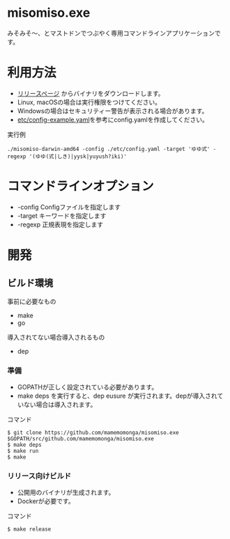 # misomiso.exe

みそみそ〜、とマストドンでつぶやく専用コマンドラインアプリケーションです。

# 利用方法

* [リリースページ](https://github.com/mamemomonga/misomiso.exe/releases) からバイナリをダウンロードします。
* Linux, macOSの場合は実行権限をつけてください。
* Windowsの場合はセキュリティー警告が表示される場合があります。
* [etc/config-example.yaml](etc/config-example.yaml)を参考にconfig.yamlを作成してください。

実行例

	./misomiso-darwin-amd64 -config ./etc/config.yaml -target 'ゆゆ式' -regexp '(ゆゆ(式|しき)|yysk|yuyush?iki)'

# コマンドラインオプション

* -config  Configファイルを指定します
* -target  キーワードを指定します
* -regexp  正規表現を指定します

# 開発

## ビルド環境

事前に必要なもの

* make
* go

導入されてない場合導入されるもの
		
* dep

### 準備

* GOPATHが正しく設定されている必要があります。
* make deps を実行すると、dep eusure が実行されます。depが導入されていない場合は導入されます。

コマンド

	$ git clone https://github.com/mamemomonga/misomiso.exe $GOPATH/src/github.com/mamemomonga/misomiso.exe
	$ make deps
	$ make run
	$ make

### リリース向けビルド

* 公開用のバイナリが生成されます。
* Dockerが必要です。

コマンド

	$ make release


